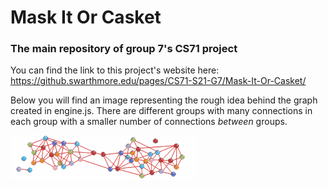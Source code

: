 # Mask It Or Casket
### The main repository of group 7's CS71 project
You can find the link to this project's website here: https://github.swarthmore.edu/pages/CS71-S21-G7/Mask-It-Or-Casket/

Below you will find an image representing the rough idea behind the graph created in engine.js. There are different groups with many connections in each group with a smaller number of connections _between_ groups. 

<img alt="Network Explainer" src="NetworkExplainer.png" width="300" align="center">
